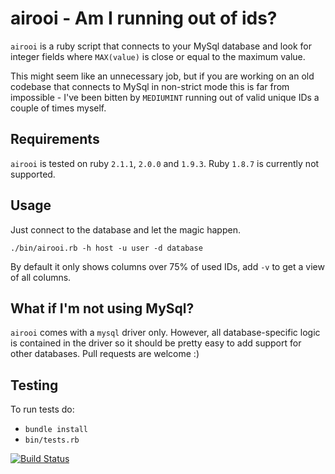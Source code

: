 # airooi - Am I running out of ids?

`airooi` is a ruby script that connects to your MySql database and look for integer fields where `MAX(value)` is close or equal to the maximum value.

This might seem like an unnecessary job, but if you are working on an old codebase that connects to MySql in non-strict mode this is far from impossible - I've been bitten by `MEDIUMINT` running out of valid unique IDs a couple of times myself.

## Requirements

`airooi` is tested on ruby `2.1.1`, `2.0.0` and `1.9.3`. Ruby `1.8.7` is currently not supported.

## Usage

Just connect to the database and let the magic happen.

```
./bin/airooi.rb -h host -u user -d database
```

By default it only shows columns over 75% of used IDs, add `-v` to get a view of all columns.

## What if I'm not using MySql?

`airooi` comes with a `mysql` driver only. However, all database-specific logic is contained in the driver so it should be pretty easy to add support for other databases. Pull requests are welcome :)

## Testing

To run tests do:

- `bundle install`
- `bin/tests.rb`

[![Build Status](https://travis-ci.org/arthens/airooi.svg?branch=master)](https://travis-ci.org/arthens/airooi)
